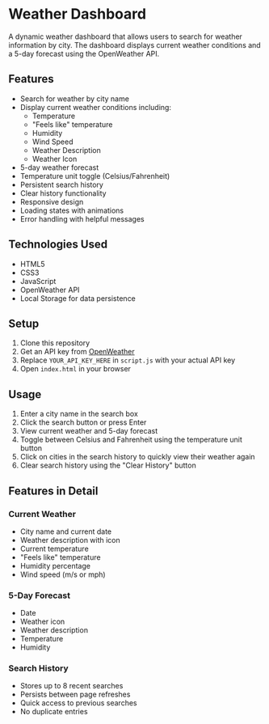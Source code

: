 # Weather Dashboard

A dynamic weather dashboard that allows users to search for weather information by city. The dashboard displays current weather conditions and a 5-day forecast using the OpenWeather API.

## Features

- Search for weather by city name
- Display current weather conditions including:
  - Temperature
  - "Feels like" temperature
  - Humidity
  - Wind Speed
  - Weather Description
  - Weather Icon
- 5-day weather forecast
- Temperature unit toggle (Celsius/Fahrenheit)
- Persistent search history
- Clear history functionality
- Responsive design
- Loading states with animations
- Error handling with helpful messages

## Technologies Used

- HTML5
- CSS3
- JavaScript
- OpenWeather API
- Local Storage for data persistence

## Setup

1. Clone this repository
2. Get an API key from [OpenWeather](https://openweathermap.org/api)
3. Replace `YOUR_API_KEY_HERE` in `script.js` with your actual API key
4. Open `index.html` in your browser

## Usage

1. Enter a city name in the search box
2. Click the search button or press Enter
3. View current weather and 5-day forecast
4. Toggle between Celsius and Fahrenheit using the temperature unit button
5. Click on cities in the search history to quickly view their weather again
6. Clear search history using the "Clear History" button

## Features in Detail

### Current Weather
- City name and current date
- Weather description with icon
- Current temperature
- "Feels like" temperature
- Humidity percentage
- Wind speed (m/s or mph)

### 5-Day Forecast
- Date
- Weather icon
- Weather description
- Temperature
- Humidity

### Search History
- Stores up to 8 recent searches
- Persists between page refreshes
- Quick access to previous searches
- No duplicate entries